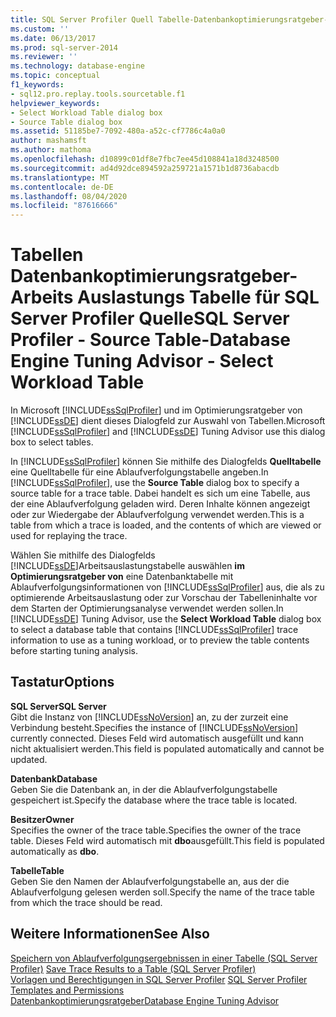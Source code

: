```yaml
---
title: SQL Server Profiler Quell Tabelle-Datenbankoptimierungsratgeber-Arbeits Auslastungs Tabelle auswählen | Microsoft-Dokumentation
ms.custom: ''
ms.date: 06/13/2017
ms.prod: sql-server-2014
ms.reviewer: ''
ms.technology: database-engine
ms.topic: conceptual
f1_keywords:
- sql12.pro.replay.tools.sourcetable.f1
helpviewer_keywords:
- Select Workload Table dialog box
- Source Table dialog box
ms.assetid: 51185be7-7092-480a-a52c-cf7786c4a0a0
author: mashamsft
ms.author: mathoma
ms.openlocfilehash: d10899c01df8e7fbc7ee45d108841a18d3248500
ms.sourcegitcommit: ad4d92dce894592a259721a1571b1d8736abacdb
ms.translationtype: MT
ms.contentlocale: de-DE
ms.lasthandoff: 08/04/2020
ms.locfileid: "87616666"
---
```

# <a name="sql-server-profiler---source-table-database-engine-tuning-advisor---select-workload-table"></a><span data-ttu-id="19601-102">Tabellen Datenbankoptimierungsratgeber-Arbeits Auslastungs Tabelle für SQL Server Profiler Quelle</span><span class="sxs-lookup"><span data-stu-id="19601-102">SQL Server Profiler - Source Table-Database Engine Tuning Advisor - Select Workload Table</span></span>
  <span data-ttu-id="19601-103">In Microsoft [!INCLUDE[ssSqlProfiler](../includes/sssqlprofiler-md.md)] und im Optimierungsratgeber von [!INCLUDE[ssDE](../includes/ssde-md.md)] dient dieses Dialogfeld zur Auswahl von Tabellen.</span><span class="sxs-lookup"><span data-stu-id="19601-103">Microsoft [!INCLUDE[ssSqlProfiler](../includes/sssqlprofiler-md.md)] and [!INCLUDE[ssDE](../includes/ssde-md.md)] Tuning Advisor use this dialog box to select tables.</span></span>  
  
 <span data-ttu-id="19601-104">In [!INCLUDE[ssSqlProfiler](../includes/sssqlprofiler-md.md)] können Sie mithilfe des Dialogfelds **Quelltabelle** eine Quelltabelle für eine Ablaufverfolgungstabelle angeben.</span><span class="sxs-lookup"><span data-stu-id="19601-104">In [!INCLUDE[ssSqlProfiler](../includes/sssqlprofiler-md.md)], use the **Source Table** dialog box to specify a source table for a trace table.</span></span> <span data-ttu-id="19601-105">Dabei handelt es sich um eine Tabelle, aus der eine Ablaufverfolgung geladen wird. Deren Inhalte können angezeigt oder zur Wiedergabe der Ablaufverfolgung verwendet werden.</span><span class="sxs-lookup"><span data-stu-id="19601-105">This is a table from which a trace is loaded, and the contents of which are viewed or used for replaying the trace.</span></span>  
  
 <span data-ttu-id="19601-106">Wählen Sie mithilfe des Dialogfelds [!INCLUDE[ssDE](../includes/ssde-md.md)]Arbeitsauslastungstabelle auswählen **im Optimierungsratgeber von** eine Datenbanktabelle mit Ablaufverfolgungsinformationen von [!INCLUDE[ssSqlProfiler](../includes/sssqlprofiler-md.md)] aus, die als zu optimierende Arbeitsauslastung oder zur Vorschau der Tabelleninhalte vor dem Starten der Optimierungsanalyse verwendet werden sollen.</span><span class="sxs-lookup"><span data-stu-id="19601-106">In [!INCLUDE[ssDE](../includes/ssde-md.md)] Tuning Advisor, use the **Select Workload Table** dialog box to select a database table that contains [!INCLUDE[ssSqlProfiler](../includes/sssqlprofiler-md.md)] trace information to use as a tuning workload, or to preview the table contents before starting tuning analysis.</span></span>  
  
## <a name="options"></a><span data-ttu-id="19601-107">Tastatur</span><span class="sxs-lookup"><span data-stu-id="19601-107">Options</span></span>  
 <span data-ttu-id="19601-108">**SQL Server**</span><span class="sxs-lookup"><span data-stu-id="19601-108">**SQL Server**</span></span>  
 <span data-ttu-id="19601-109">Gibt die Instanz von [!INCLUDE[ssNoVersion](../includes/ssnoversion-md.md)] an, zu der zurzeit eine Verbindung besteht.</span><span class="sxs-lookup"><span data-stu-id="19601-109">Specifies the instance of [!INCLUDE[ssNoVersion](../includes/ssnoversion-md.md)] currently connected.</span></span> <span data-ttu-id="19601-110">Dieses Feld wird automatisch ausgefüllt und kann nicht aktualisiert werden.</span><span class="sxs-lookup"><span data-stu-id="19601-110">This field is populated automatically and cannot be updated.</span></span>  
  
 <span data-ttu-id="19601-111">**Datenbank**</span><span class="sxs-lookup"><span data-stu-id="19601-111">**Database**</span></span>  
 <span data-ttu-id="19601-112">Geben Sie die Datenbank an, in der die Ablaufverfolgungstabelle gespeichert ist.</span><span class="sxs-lookup"><span data-stu-id="19601-112">Specify the database where the trace table is located.</span></span>  
  
 <span data-ttu-id="19601-113">**Besitzer**</span><span class="sxs-lookup"><span data-stu-id="19601-113">**Owner**</span></span>  
 <span data-ttu-id="19601-114">Specifies the owner of the trace table.</span><span class="sxs-lookup"><span data-stu-id="19601-114">Specifies the owner of the trace table.</span></span> <span data-ttu-id="19601-115">Dieses Feld wird automatisch mit **dbo**ausgefüllt.</span><span class="sxs-lookup"><span data-stu-id="19601-115">This field is populated automatically as **dbo**.</span></span>  
  
 <span data-ttu-id="19601-116">**Tabelle**</span><span class="sxs-lookup"><span data-stu-id="19601-116">**Table**</span></span>  
 <span data-ttu-id="19601-117">Geben Sie den Namen der Ablaufverfolgungstabelle an, aus der die Ablaufverfolgung gelesen werden soll.</span><span class="sxs-lookup"><span data-stu-id="19601-117">Specify the name of the trace table from which the trace should be read.</span></span>  
  
## <a name="see-also"></a><span data-ttu-id="19601-118">Weitere Informationen</span><span class="sxs-lookup"><span data-stu-id="19601-118">See Also</span></span>  
 <span data-ttu-id="19601-119">[Speichern von Ablaufverfolgungsergebnissen in einer Tabelle &#40;SQL Server Profiler&#41;](../tools/sql-server-profiler/save-trace-results-to-a-table-sql-server-profiler.md) </span><span class="sxs-lookup"><span data-stu-id="19601-119">[Save Trace Results to a Table &#40;SQL Server Profiler&#41;](../tools/sql-server-profiler/save-trace-results-to-a-table-sql-server-profiler.md) </span></span>  
 <span data-ttu-id="19601-120">[Vorlagen und Berechtigungen in SQL Server Profiler](../tools/sql-server-profiler/sql-server-profiler-templates-and-permissions.md) </span><span class="sxs-lookup"><span data-stu-id="19601-120">[SQL Server Profiler Templates and Permissions](../tools/sql-server-profiler/sql-server-profiler-templates-and-permissions.md) </span></span>  
 [<span data-ttu-id="19601-121">Datenbankoptimierungsratgeber</span><span class="sxs-lookup"><span data-stu-id="19601-121">Database Engine Tuning Advisor</span></span>](../relational-databases/performance/database-engine-tuning-advisor.md)  
  
  
